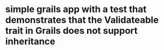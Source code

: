 # simple grails app with a test that demonstrates that the Validateable trait in Grails does not support inheritance
